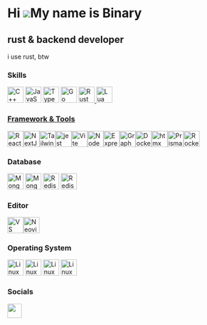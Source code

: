 Hi ![](https://user-images.githubusercontent.com/18350557/176309783-0785949b-9127-417c-8b55-ab5a4333674e.gif)My name is Binary
==============================================================================================================================

rust & backend developer
--

i use rust, btw
### Skills

<p align="left">
<a href="https://docs.microsoft.com/en-us/cpp/?view=msvc-170" target="_blank" rel="noreferrer"><img src="https://skillicons.dev/icons?i=cpp" width="36" height="36" alt="C++" /></a>
<a href="https://developer.mozilla.org/en-US/docs/Web/JavaScript" target="_blank" rel="noreferrer"><img src="https://skillicons.dev/icons?i=js" width="36" height="36" alt="JavaScript" /></a>
<a href="https://www.typescriptlang.org/" target="_blank" rel="noreferrer"><img src="https://skillicons.dev/icons?i=ts" width="36" height="36" alt="TypeScript" /></a>
<a href="https://go.dev/doc/" target="_blank" rel="noreferrer"><img src="https://skillicons.dev/icons?i=go" width="36" height="36" alt="Go" /></a>
<a href="https://www.rust-lang.org/" target="_blank" rel="noreferrer"><img src="https://skillicons.dev/icons?i=rust" width="36" height="36" alt="Rust" />
<a href="https://www.lua.org/" target="_blank" rel="noreferrer"><img src="https://skillicons.dev/icons?i=lua" width="36" height="36" alt="Lua" />

### Framework & Tools

<a href="https://reactjs.org/" target="_blank" rel="noreferrer"><img src="https://skillicons.dev/icons?i=react" width="36" height="36" alt="React" /></a><a href="https://nextjs.org/docs" target="_blank" rel="noreferrer"><img src="https://skillicons.dev/icons?i=nextjs" width="36" height="36" alt="NextJs" /></a><a href="https://tailwindcss.com/" target="_blank" rel="noreferrer"><img src="https://skillicons.dev/icons?i=tailwind" width="36" height="36" alt="TailwindCSS" /></a><a href="https://www.jestjs.io/" target="_blank" rel="noreferrer"><img src="https://skillicons.dev/icons?i=jest" width="36" height="36" alt="jest" /></a><a href="https://vitejs.dev/" target="_blank" rel="noreferrer"><img src="https://skillicons.dev/icons?i=vite" width="36" height="36" alt="Vite" /></a><a href="https://nodejs.org/en/" target="_blank" rel="noreferrer"><img src="https://skillicons.dev/icons?i=nodejs" width="36" height="36" alt="NodeJS" /></a><a href="https://expressjs.com/" target="_blank" rel="noreferrer"><img src="https://skillicons.dev/icons?i=express" width="36" height="36" alt="Express" /></a><a href="https://graphql.org/" target="_blank" rel="noreferrer"><img src="https://skillicons.dev/icons?i=graphql" width="36" height="36" alt="GraphQL" /></a><a href="https://www.docker.com/" target="_blank" rel="noreferrer"><img src="https://skillicons.dev/icons?i=docker" width="36" height="36" alt="Docker" /></a><a href="https://www.htmx.org/" target="_blank" rel="noreferrer"><img src="https://skillicons.dev/icons?i=htmx" width="36" height="36" alt="htmx" /></a><a href="https://www.prisma.io/" target="_blank" rel="noreferrer"><img src="https://skillicons.dev/icons?i=prisma" width="36" height="36" alt="Prisma" /><a href="https://www.rocket.rs/" target="_blank" rel="noreferrer"><img src="https://skillicons.dev/icons?i=rocket" width="36" height="36" alt="Rocket" /></a>
  
### Database

<a href="https://www.mongodb.com/" target="_blank" rel="noreferrer"><img src="https://skillicons.dev/icons?i=mongodb" width="36" height="36" alt="MongoDB" /></a>
<a href="https://www.postgresql.org/" target="_blank" rel="noreferrer"><img src="https://skillicons.dev/icons?i=postgres" width="36" height="36" alt="MongoDB" /></a>
<a href="https://www.mysql.com/" target="_blank" rel="noreferrer"><img src="https://skillicons.dev/icons?i=mysql" width="36" height="36" alt="Redis" /></a>
<a href="https://www.redis.io/" target="_blank" rel="noreferrer"><img src="https://skillicons.dev/icons?i=redis" width="36" height="36" alt="Redis" /></a>

### Editor

</a><a href="https://code.visualstudio.com/" target="_blank" rel="noreferrer"><img src="https://skillicons.dev/icons?i=vscode" width="36" height="36" alt="VS Code" /></a><a href="https://neovim.io/" target="_blank" rel="noreferrer"><img src="https://skillicons.dev/icons?i=neovim" width="36" height="36" alt="Neovim" /></a>

### Operating System


<a href="https://www.microsoft.com/th-th/windows?r=1" target="_blank" rel="noreferrer"><img src="https://skillicons.dev/icons?i=windows" width="36" height="36" alt="Linux" /></a>
<a href="https://www.archlinux.org/" target="_blank" rel="noreferrer"><img src="https://skillicons.dev/icons?i=arch" width="36" height="36" alt="Linux" /></a>
<a href="https://www.ubuntu.com/" target="_blank" rel="noreferrer"><img src="https://skillicons.dev/icons?i=ubuntu" width="36" height="36" alt="Linux" /></a>
<a href="https://www.debian.org/" target="_blank" rel="noreferrer"><img src="https://skillicons.dev/icons?i=debian" width="36" height="36" alt="Linux" /></a>


### Socials

<p align="left"> <a href="https://www.github.com/binarxy" target="_blank" rel="noreferrer"> <picture> <source media="(prefers-color-scheme: dark)" srcset="https://raw.githubusercontent.com/danielcranney/readme-generator/main/public/icons/socials/github-dark.svg" /> <source media="(prefers-color-scheme: light)" srcset="https://raw.githubusercontent.com/danielcranney/readme-generator/main/public/icons/socials/github.svg" /> <img src="https://raw.githubusercontent.com/danielcranney/readme-generator/main/public/icons/socials/github.svg" width="32" height="32" /> </picture> </a></p>


